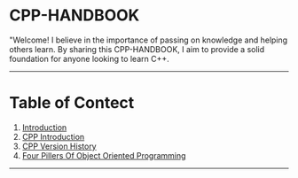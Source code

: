 # CPP-HANDBOOK
"Welcome! I believe in the importance of passing on knowledge and helping others learn. By sharing this CPP-HANDBOOK, I aim to provide a solid foundation for anyone looking to learn C++.
<br>

---

# Table of Contect

1. [Introduction](https://github.com/ingaleshubhankar/CPP-HANDBOOK/tree/main/Introduction#Introduction)
2. [CPP Introduction](https://github.com/ingaleshubhankar/CPP-HANDBOOK/tree/main/Introduction#CPP-Introduction)
3. [CPP Version History](https://github.com/ingaleshubhankar/CPP-HANDBOOK/tree/main/Introduction#cpp-versions-history)
4. [Four Pillers Of Object Oriented Programming](https://github.com/ingaleshubhankar/CPP-HANDBOOK/tree/main/Introduction#the-four-pillars-of-object-oriented-programming)

---


